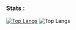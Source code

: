 
### Stats :



[![Top Langs](https://github-readme-stats.vercel.app/api/top-langs/?username=rafaelsalves15&langs_count=7)](https://github.com/rafaelsalves15/github-readme-stats)
![Top Langs](https://github-readme-stats.vercel.app/api/top-langs/?username==rafaelsalves15&langs_count=8&layout=compact)
